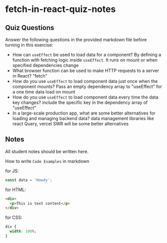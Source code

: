 # fetch-in-react-quiz-notes

## Quiz Questions

Answer the following questions in the provided markdown file before turning in this exercise:

- How can `useEffect` be used to load data for a component?
  By defining a function with fetching logic inside `useEffect`. It runs on mount or when specified dependencies change
- What browser function can be used to make HTTP requests to a server in React?
  "fetch"
- How do you use `useEffect` to load component data just once when the component mounts?
  Pass an empty dependency array to "useEffect" for a one time data load on mount
- How do you use `useEffect` to load component data every time the data key changes?
  include the specific key in the dependency array of "useEffect"
- In a large-scale production app, what are some better alternatives for loading and managing backend data?
  data management libraries like react Query, vercel SWR will be some better alternatives

## Notes

All student notes should be written here.

How to write `Code Examples` in markdown

for JS:

```javascript
const data = 'Howdy';
```

for HTML:

```html
<div>
  <p>This is text content</p>
</div>
```

for CSS:

```css
div {
  width: 100%;
}
```
